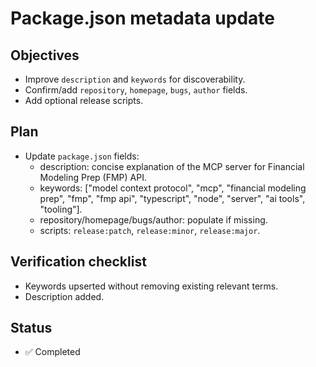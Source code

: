 # Package.json metadata update

## Objectives
- Improve `description` and `keywords` for discoverability.
- Confirm/add `repository`, `homepage`, `bugs`, `author` fields.
- Add optional release scripts.

## Plan
- Update `package.json` fields:
  - description: concise explanation of the MCP server for Financial Modeling Prep (FMP) API.
  - keywords: ["model context protocol", "mcp", "financial modeling prep", "fmp", "fmp api", "typescript", "node", "server", "ai tools", "tooling"].
  - repository/homepage/bugs/author: populate if missing.
  - scripts: `release:patch`, `release:minor`, `release:major`.

## Verification checklist
- Keywords upserted without removing existing relevant terms.
- Description added.

## Status
- ✅ Completed
